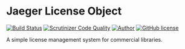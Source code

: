 # Jaeger License Object

[![Build Status](https://travis-ci.org/jaeger-app/license.svg?branch=master)](https://travis-ci.org/jaeger-app/license)
[![Scrutinizer Code Quality](https://scrutinizer-ci.com/g/jaeger-app/license/badges/quality-score.png?b=master)](https://scrutinizer-ci.com/g/jaeger-app/license/?branch=master)
[![Author](http://img.shields.io/badge/author-@mithra62-blue.svg?style=flat-square)](https://twitter.com/mithra62)
[![GitHub license](https://img.shields.io/badge/license-MIT-blue.svg)](https://raw.githubusercontent.com/jaeger-app/bootstrap/master/LICENSE) 

A simple license management system for commercial libraries.